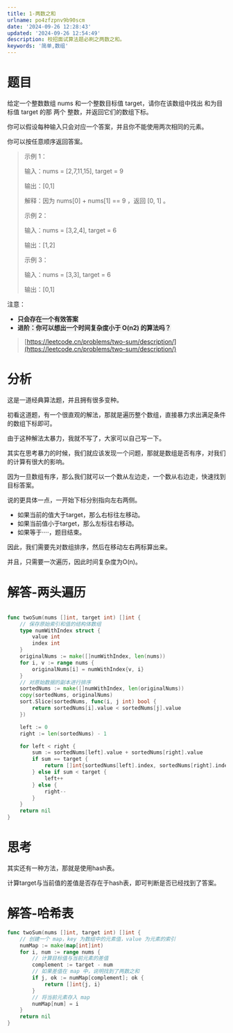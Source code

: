 ```yaml
---
title: 1-两数之和
urlname: po4zfzpnv9b90scm
date: '2024-09-26 12:28:43'
updated: '2024-09-26 12:54:49'
description: 校招面试算法题必刷之两数之和。
keywords: '简单,数组'
---
```

# 题目
给定一个整数数组 nums 和一个整数目标值 target，请你在该数组中找出 和为目标值 target  的那 两个 整数，并返回它们的数组下标。



你可以假设每种输入只会对应一个答案，并且你不能使用两次相同的元素。



你可以按任意顺序返回答案。



> 示例 1：
>
> 输入：nums = [2,7,11,15], target = 9
>
> 输出：[0,1]
>
> 解释：因为 nums[0] + nums[1] == 9 ，返回 [0, 1] 。
>
> 示例 2：
>
> 
>
> 输入：nums = [3,2,4], target = 6
>
> 输出：[1,2]
>
> 示例 3：
>
> 
>
> 输入：nums = [3,3], target = 6
>
> 输出：[0,1]
>



注意：

+ **<font style="color:rgb(38, 38, 38);background-color:rgb(240, 240, 240);">只会存在一个有效答案</font>**
+ **<font style="color:rgb(38, 38, 38);background-color:rgb(240, 240, 240);">进阶：你可以想出一个时间复杂度小于 O(n2) 的算法吗？</font>**

**<font style="color:rgb(38, 38, 38);background-color:rgb(240, 240, 240);"></font>**

> [https://leetcode.cn/problems/two-sum/description/](https://leetcode.cn/problems/two-sum/description/)
>

# 分析
这是一道经典算法题，并且拥有很多变种。



初看这道题，有一个很直观的解法，那就是遍历整个数组，直接暴力求出满足条件的数组下标即可。



由于这种解法太暴力，我就不写了，大家可以自己写一下。



其实在思考暴力的时候，我们就应该发现一个问题，那就是数组是否有序，对我们的计算有很大的影响。



因为一旦数组有序，那么我们就可以一个数从左边走，一个数从右边走，快速找到目标答案。



说的更具体一点，一开始下标分别指向左右两侧。



+ 如果当前的值大于target，那么右标往左移动。
+ 如果当前值小于target，那么左标往右移动。
+ 如果等于····，题目结束。

因此，我们需要先对数组排序，然后在移动左右两标算出来。



并且，只需要一次遍历，因此时间复杂度为O(n)。



# 解答-两头遍历
```go

func twoSum(nums []int, target int) []int {
    // 保存原始索引和值的结构体数组
    type numWithIndex struct {
        value int
        index int
    }
    originalNums := make([]numWithIndex, len(nums))
    for i, v := range nums {
        originalNums[i] = numWithIndex{v, i}
    }
    // 对原始数据的副本进行排序
    sortedNums := make([]numWithIndex, len(originalNums))
    copy(sortedNums, originalNums)
    sort.Slice(sortedNums, func(i, j int) bool {
        return sortedNums[i].value < sortedNums[j].value
    })

    left := 0
    right := len(sortedNums) - 1

    for left < right {
        sum := sortedNums[left].value + sortedNums[right].value
        if sum == target {
            return []int{sortedNums[left].index, sortedNums[right].index}
        } else if sum < target {
            left++
        } else {
            right--
        }
    }
    return nil
}
```



# 思考
其实还有一种方法，那就是使用hash表。



计算target与当前值的差值是否存在于hash表，即可判断是否已经找到了答案。



# 解答-哈希表
```go
func twoSum(nums []int, target int) []int {
    // 创建一个 map，key 为数组中的元素值，value 为元素的索引
    numMap := make(map[int]int)
    for i, num := range nums {
        // 计算目标值与当前元素的差值
        complement := target - num
        // 如果差值在 map 中，说明找到了两数之和
        if j, ok := numMap[complement]; ok {
            return []int{j, i}
        }
        // 将当前元素存入 map
        numMap[num] = i
    }
    return nil
}
```

